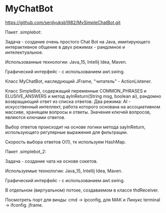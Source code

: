 # MyChatBot
https://github.com/serdyuksb1982/MySimpleChatBot.git

Пакет .simplebot:

 Задача - создание очень простого Chat Bot на Java, имитирующего интерактивное общение в двух режимах - рандомное и интелектуальное.
 
 Использованные технологии: Java_15, Intellij Idea, Maven.
 
 Графический интерфейс - с использованием awt.swing.
 
 Класс MyChatBot, наследующий JFrame, "читатель" - ActionListener.
 
 Класс SimpleBot, содержащий переменные COMMON_PHRASES и ELUSIVE_ANSWERS и метод ayInReturn(String msg, boolean ai), рандомно возвращающий ответ из списка ответов.
 Два режима: AI - искусственный интеллект, работа которого основана на ассоциативном массиве, хранящем вопросы и ответы. Значения ключей вопросов, являются ключами ответов.
 
 Выбор ответов происходит на основе логики метода sayInReturn, использующего регулярные выражения для фильтрации.
 
 Скорость выбора ответов O(1), тк используем HashMap.
 
Пакет .simplebot_2:

 Задача - создание чата на основе сокетов.
 
 Используемые технологии: Java_15, Intellij Idea, Maven.
 
 Графический интерфейс - с использованием awt.swing.
 
 В отдельном (виртуальном) потоке, создаваемом в классе thdReceiver.
 
 Посмотреть порт для винды: cmd -> ipconfig, для МАК и Линукс terminal -> ifconfig.
 jframe.
 

